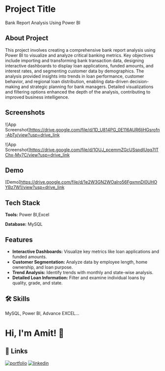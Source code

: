 
# Project Title

Bank Report Analysis Using Power BI 



## About Project

This project involves creating a comprehensive bank report analysis using Power BI to visualize and analyze critical banking metrics. Key objectives include importing and transforming bank transaction data, designing interactive dashboards to display loan applications, funded amounts, and interest rates, and segmenting customer data by demographics. The analysis provided insights into trends in loan performance, customer behavior, and regional loan distribution, enabling data-driven decision-making and strategic planning for bank managers. Detailed visualizations and filtering options enhanced the depth of the analysis, contributing to improved business intelligence.









## Screenshots

![App Screenshot]https://drive.google.com/file/d/1D_U814PG_0E116AUR6ljHGsrofn-AbTy/view?usp=drive_link

![App Screenshot]https://drive.google.com/file/d/1OUJ_pcemmZGcUSspdlUqq7ITChx-My7C/view?usp=drive_link


## Demo 
[Demo]https://drive.google.com/file/d/1e2W3GN2WOaIro56FgxmnDl0UHOYBz7W1/view?usp=drive_link
## Tech Stack

**Tools:** Power BI,Excel

**Database:** MySQL

 

## Features

- **Interactive Dashboards:** Visualize key metrics like loan applications and funded amounts.
- **Customer Segmentation:** Analyze data by employee length, home ownership, and loan purpose.
- **Trend Analysis:** Identify trends with monthly and state-wise analysis.
- **Detailed Loan Information:** Filter and examine individual loans by quality, grade, and state.
## 🛠 Skills
MySQL, Power BI, Advance EXCEL...


# Hi, I'm Amit! 👋


## 🔗 Links
[![portfolio](https://img.shields.io/badge/my_portfolio-000?style=for-the-badge&logo=ko-fi&logoColor=white)](https://amityadav10x.github.io/Portfolio_Website/index.html)
[![linkedin](https://img.shields.io/badge/linkedin-0A66C2?style=for-the-badge&logo=linkedin&logoColor=white)](https://www.linkedin.com/in/amit-yadav-417bb5288?utm_source=share&utm_campaign=share_via&utm_content=profile&utm_medium=android_app)

